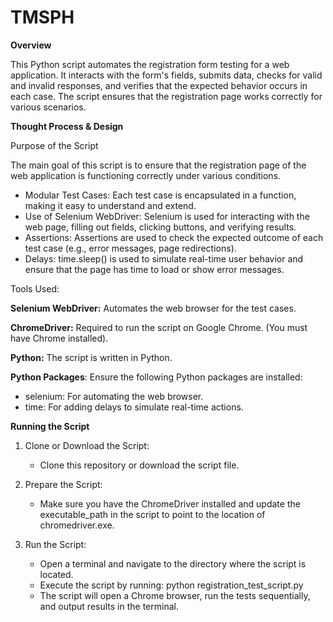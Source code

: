 # TMSPH

**Overview**

This Python script automates the registration form testing for a web application. It interacts with the form's fields, submits data, checks for valid and invalid responses, and verifies that the expected behavior occurs in each case. The script ensures that the registration page works correctly for various scenarios.


**Thought Process & Design**

Purpose of the Script

The main goal of this script is to ensure that the registration page of the web application is functioning correctly under various conditions.

- Modular Test Cases: Each test case is encapsulated in a function, making it easy to understand and extend.
- Use of Selenium WebDriver: Selenium is used for interacting with the web page, filling out fields, clicking buttons, and verifying results.
- Assertions: Assertions are used to check the expected outcome of each test case (e.g., error messages, page redirections).
- Delays: time.sleep() is used to simulate real-time user behavior and ensure that the page has time to load or show error messages.
 

Tools Used: 

**Selenium WebDriver:** Automates the web browser for the test cases.

**ChromeDriver:** Required to run the script on Google Chrome. (You must have Chrome installed).

**Python:** The script is written in Python.

**Python Packages**: Ensure the following Python packages are installed:
- selenium: For automating the web browser.
- time: For adding delays to simulate real-time actions.


**Running the Script**

1. Clone or Download the Script:

   - Clone this repository or download the script file.
     
2. Prepare the Script:

   - Make sure you have the ChromeDriver installed and update the executable_path in the script to point to the location of chromedriver.exe.

3. Run the Script:

   - Open a terminal and navigate to the directory where the script is located.
   - Execute the script by running: python registration_test_script.py
   - The script will open a Chrome browser, run the tests sequentially, and output results in the terminal.
